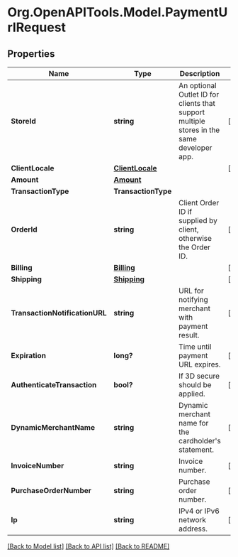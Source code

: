 # Org.OpenAPITools.Model.PaymentUrlRequest
## Properties

Name | Type | Description | Notes
------------ | ------------- | ------------- | -------------
**StoreId** | **string** | An optional Outlet ID for clients that support multiple stores in the same developer app. | [optional] 
**ClientLocale** | [**ClientLocale**](ClientLocale.md) |  | [optional] 
**Amount** | [**Amount**](Amount.md) |  | 
**TransactionType** | **TransactionType** |  | 
**OrderId** | **string** | Client Order ID if supplied by client, otherwise the Order ID. | [optional] 
**Billing** | [**Billing**](Billing.md) |  | [optional] 
**Shipping** | [**Shipping**](Shipping.md) |  | [optional] 
**TransactionNotificationURL** | **string** | URL for notifying merchant with payment result. | [optional] 
**Expiration** | **long?** | Time until payment URL expires. | [optional] 
**AuthenticateTransaction** | **bool?** | If 3D secure should be applied. | [optional] 
**DynamicMerchantName** | **string** | Dynamic merchant name for the cardholder&#39;s statement. | [optional] 
**InvoiceNumber** | **string** | Invoice number. | [optional] 
**PurchaseOrderNumber** | **string** | Purchase order number. | [optional] 
**Ip** | **string** | IPv4 or IPv6 network address. | [optional] 

[[Back to Model list]](../README.md#documentation-for-models) [[Back to API list]](../README.md#documentation-for-api-endpoints) [[Back to README]](../README.md)

